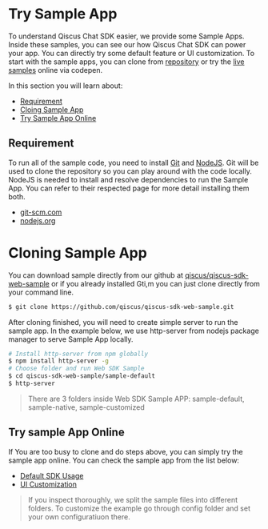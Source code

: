 
# Try Sample App

To understand Qiscus Chat SDK easier, we provide some Sample Apps. Inside these
samples, you can see our how Qiscus Chat SDK can power your app. You can
directly try some default feature or UI customization. To start with the sample
apps, you can clone from
[repository](https://github.com/qiscus/qiscus-sdk-web-sample) or try the
[live samples](#try-sample-app-online) online via codepen.

In this section you will learn about:
- [Requirement](#requirement)
- [Cloing Sample App](#cloning-sample-app)
- [Try Sample App Online](#try-sample-app-online)

## Requirement
To run all of the sample code, you need to install [Git](http://git-scm.com) and
[NodeJS](http://nodejs.org). Git will be used to clone the repository so you
can play around with the code locally. NodeJS is needed to install and resolve
dependencies to run the Sample App. You can refer to their respected page
for more detail installing them both.
- [git-scm.com](http://git-scm.com)
- [nodejs.org](http://nodejs.org)

# Cloning Sample App
You can download sample directly from our github at
[qiscus/qiscus-sdk-web-sample](http://github.com/qiscus/qiscus-sdk-web-sample)
or if you already installed Gti,m you can just clone directly from your
command line.
```bash
$ git clone https://github.com/qiscus/qiscus-sdk-web-sample.git
```
After cloning finished, you will need to create simple server to run the sample
app. In the example below, we use http-server from nodejs package manager to
serve Sample App locally.
```bash
# Install http-server from npm globally
$ npm install http-server -g
# Choose folder and run Web SDK Sample
$ cd qiscus-sdk-web-sample/sample-default
$ http-server
```
> There are 3 folders inside Web SDK Sample APP: sample-default, sample-native,
> sample-customized

## Try sample App Online
If You are too busy to clone and do steps above, you can simply try
the sample app online. You can check the sample app from the list below:
- [Default SDK Usage](https://codepen.io/desertlion/pen/MmdRBd)
- [UI Customization](https://codepen.io/desertlion/pen/VWgrQE)

> If you inspect thoroughly, we split the sample files into different folders.
> To customize the example go through config folder and set your own
> configuratiuon there.
